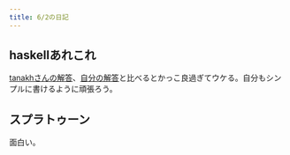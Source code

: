 ```yaml
---
title: 6/2の日記
---
```


## haskellあれこれ

[tanakhさんの解答](http://qiita.com/tanakh/items/b4069a6d3485ef4278ce)、[自分の解答](http://qiita.com/hiratara/items/753e6311b5d00873c488)と比べるとかっこ良過ぎてウケる。自分もシンプルに書けるように頑張ろう。

## スプラトゥーン

面白い。
